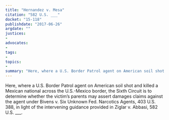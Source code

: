```yaml
---
title: "Hernandez v. Mesa"
citation: "582 U.S. ___"
docket: "15-118"
publishdate: "2017-06-26"
argdate: ""
justices:
- 
advocates:
- 
tags:
- 
topics:
- 
summary: "Here, where a U.S. Border Patrol agent on American soil shot and killed a Mexican national across the U.S.-Mexico border, the Sixth Circuit is to determine whether the victim’s parents may assert damages claims against the agent under Bivens v. Six Unknown Fed. Narcotics Agents, 403 U.S. 388, in light of the intervening guidance provided in Ziglar v. Abbasi, 582 U.S. ___."
---
```

Here, where a U.S. Border Patrol agent on American soil shot and killed a Mexican national across the U.S.-Mexico border, the Sixth Circuit is to determine whether the victim’s parents may assert damages claims against the agent under Bivens v. Six Unknown Fed. Narcotics Agents, 403 U.S. 388, in light of the intervening guidance provided in Ziglar v. Abbasi, 582 U.S. ___.

